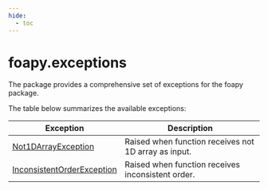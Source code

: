 ```yaml
---
hide:
  - toc
---
```

# foapy.exceptions

The package provides a comprehensive set of exceptions for the foapy package.

The table below summarizes the available exceptions:

| Exception | Description |
|-----------|-------------|
| [Not1DArrayException](not_1d_array.md) | Raised when function receives not 1D array as input. |
| [InconsistentOrderException](inconsistent_order.md) | Raised when function receives inconsistent order. |
